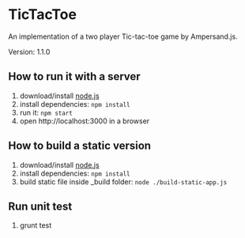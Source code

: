 # TicTacToe

An implementation of a two player Tic-tac-toe game by Ampersand.js.

Version: 1.1.0

## How to run it with a server

1. download/install [node.js](http://nodejs.org/)
1. install dependencies: `npm install`
1. run it: `npm start`
1. open http://localhost:3000 in a browser

## How to build a static version

1. download/install [node.js](http://nodejs.org/)
1. install dependencies: `npm install`
1. build static file inside _build folder: `node ./build-static-app.js`

## Run unit test

1. grunt test

